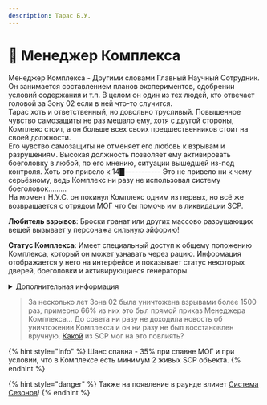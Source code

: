 ```yaml
---
description: Тарас Б.У.
---
```


# 🤵 Менеджер Комплекса

Менеджер Комплекса - Другими словами Главный Научный Сотрудник. Он занимается составлением планов экспериментов, одобрении условий содержания и т.п. В целом он один из тех людей, кто отвечает головой за Зону 02 если в ней что-то случится.\
Тарас хоть и ответственный, но довольно трусливый. Повышенное чувство самозащиты не раз мешало ему, хотя с другой стороны, Комплекс стоит, а он больше всех своих предшественников стоит на своей должности.\
Его чувство самозащиты не отменяет его любовь к взрывам и разрушениям. Высокая должность позволяет ему активировать боеголовку в любой, по его мнению, ситуации вышедшей из-под контроля. Хоть это привело к 14█—--------- Это не привело ни к чему серьёзному, ведь Комплекс ни разу не использовал систему боеголовок………\
На момент Н.У.С. он покинул Комплекс одним из первых, но всё же возвращается с отрядом МОГ что бы помочь им в ликвидации SCP.

**Любитель взрывов**: Броски гранат или других массово разрушающих вещей вызывает у персонажа сильную эйфорию!

**Статус Комплекса**: Имеет специальный доступ к общему положению Комплекса, который он может узнавать через рацию. Информация отображается у него на интерфейсе и показывает статус некоторых дверей, боеголовки и активирующиеся генераторы.

<details>

<summary>Дополнительная информация</summary>

* **Класс**: Капитан МОГ
* **Оружие**: Crossvec
* **Уровень доступа**: Карта Менеджера Комплекса
* **Броня**: Боевая броня
* **Особое снаряжение**: Гранаты

</details>

> За несколько лет Зона 02 была уничтожена взрывами более 1500 раз, примерно 66% из них это был прямой приказ Менеджера Комплекса… До совета ни разу не доходила новость об уничтожении Комплекса и он ни разу не был восстановлен вручную. [Какой](../tut/janitor.md) из SCP мог на это повлиять?

{% hint style="info" %}
Шанс спавна - 35% при спавне МОГ и при условии, что в Комплексе есть минимум 2 живых SCP объекта.
{% endhint %}

{% hint style="danger" %}
Также на появление в раунде влияет [Система Сезонов](../../server-systems/seasons-system.md)!
{% endhint %}
